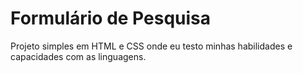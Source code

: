 # Formulário de Pesquisa

Projeto simples em HTML e CSS onde eu testo minhas habilidades e capacidades com as linguagens.